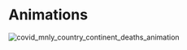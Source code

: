 # Animations

![covid_mnly_country_continent_deaths_animation](file:///Users/preethamvignesh/Downloads/Covid19-master/animations/covid_vbar.gif)
